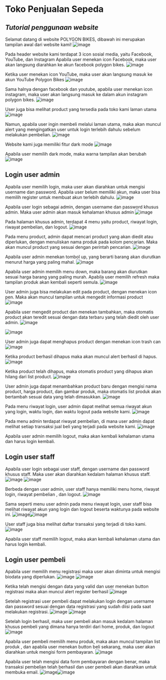 # Toko Penjualan Sepeda
## _Tutorial penggunaan website_

Selamat datang di website POLYGON BIKES, dibawah ini merupakan tampilan awal dari website kami!
![image](https://github.com/B2-KELOMPOK-3/project-akhir-web/assets/120227492/ba399952-c2a6-4193-8b24-66338a6be392)

Pada header website kami terdapat 3 icon sosial media, yaitu Facebook, YouTube, dan Instagram
Apabila user menekan icon Facebook, maka user akan langsung diarahkan ke akun facebook polygon bikes.
![image](https://github.com/B2-KELOMPOK-3/project-akhir-web/assets/120227492/c60fb4f3-e025-45de-8740-2a5ba9257862)

Ketika user menekan icon YouTube, maka user akan langsung masuk ke akun YouTube Polygon Bikes
![image](https://github.com/B2-KELOMPOK-3/project-akhir-web/assets/120227492/e72571e7-e473-4a72-9712-52834f9e75b3)

Sama halnya dengan facebook dan youtube, apabila user menekan icon instagram, maka user akan langsung masuk ke dalam akun instagram polygon bikes.
![image](https://github.com/B2-KELOMPOK-3/project-akhir-web/assets/120227492/78a03934-2abc-4a19-98fd-59fa465d6deb)

User juga bisa melihat product yang tersedia pada toko kami laman utama
![image](https://github.com/B2-KELOMPOK-3/project-akhir-web/assets/120227492/bc874cee-184f-47ff-b1ba-6aa3c3a235ca)

Namun, apabila user ingin membeli melalui laman utama, maka akan muncul alert yang mengingatkan user untuk login terlebih dahulu sebelum melakukan pembelian.
![image](https://github.com/B2-KELOMPOK-3/project-akhir-web/assets/120227492/e5831396-354d-4ada-a13f-a563fcf7fdc4)

Website kami juga memiliki fitur dark mode
![image](https://github.com/B2-KELOMPOK-3/project-akhir-web/assets/120227492/8d3d29df-f8ba-4841-a7f1-8b0075a3fde7)

Apabila user memilih dark mode, maka warna tampilan akan berubah
![image](https://github.com/B2-KELOMPOK-3/project-akhir-web/assets/120227492/52f093a3-4b54-4fbb-bbde-d5d1e466899d)

## Login user admin
Apabila user memilih login, maka user akan diarahkan untuk mengisi username dan password. Apabila user belum memiliki akun, maka user bisa memilih register untuk membuat akun terlebih dahulu.
![image](https://github.com/B2-KELOMPOK-3/project-akhir-web/assets/120227492/991f0523-9282-46f1-bd27-c6e8c4b86927)

Apabila user login sebagai admin, dengan username dan password khusus admin. Maka user admin akan masuk kehalaman khusus admin
![image](https://github.com/B2-KELOMPOK-3/project-akhir-web/assets/120227492/1ce40556-39da-4915-a0e5-a7f95fdd50fe)

Pada halaman khusus admin, terdapat 4 menu yaitu product, riwayat login, riwayat pembelian, dan logout.
![image](https://github.com/B2-KELOMPOK-3/project-akhir-web/assets/120227492/a079aadc-dd69-441d-b837-d860d71779e5)

Pada menu product, admin dapat mencari product yang akan diedit atau diperlukan, dengan menuliskan nama produk pada kolom pencarian. Maka akan muncul product yang sesuai dengan perintah pencarian.
![image](https://github.com/B2-KELOMPOK-3/project-akhir-web/assets/120227492/94525f93-eaa5-437b-8f6b-8f9d783b81b0)

Apabila user admin menekan tombol up, yang berarti barang akan diurutkan menurut harga yang paling mahal.
![image](https://github.com/B2-KELOMPOK-3/project-akhir-web/assets/120227492/dd9eb9a0-a762-471e-800f-df6d6171dee1)

Apabila user admin memilih menu down, maka barang akan diurutkan sesuai harga barang yang paling murah. Apabila user memilih refresh maka tampilan produk akan kembali seperti semula.
![image](https://github.com/B2-KELOMPOK-3/project-akhir-web/assets/120227492/2cc1ac32-5fb0-4c1b-8196-1d303409e1ea)

User admin juga bisa melakukan edit pada product, dengan menekan icon pen. Maka akan muncul tampilan untuk mengedit informasi product
![image](https://github.com/B2-KELOMPOK-3/project-akhir-web/assets/120227492/5a61214c-2b07-40c3-a764-7e269a8cf263)

Apabila user mengedit product dan menekan tambahkan, maka otomatis product akan teredit sesuai dengan data terbaru yang telah diedit oleh user admin.
![image](https://github.com/B2-KELOMPOK-3/project-akhir-web/assets/120227492/ad1a33ac-180c-4d97-9d37-e1d881569c21)

![image](https://github.com/B2-KELOMPOK-3/project-akhir-web/assets/120227492/de4dba42-4d8b-4093-813c-3ae4ae5a9969)

User admin juga dapat menghapus product dengan menekan icon trash can 
![image](https://github.com/B2-KELOMPOK-3/project-akhir-web/assets/120227492/2d1a76b8-fac2-4996-86bf-d7112b859c34)

Ketika product berhasil dihapus maka akan muncul alert berhasil di hapus. 
![image](https://github.com/B2-KELOMPOK-3/project-akhir-web/assets/120227492/2b2df11e-844e-4d19-b274-a9f5a6be846c)

Ketika product telah dihapus, maka otomatis product yang dihapus akan hilang dari list product.
![image](https://github.com/B2-KELOMPOK-3/project-akhir-web/assets/120227492/2bd14fdd-a1f6-4921-a6f2-b185279cd600)

User admin juga dapat menambahkan product baru dengan mengisi nama product, harga product, dan gambar produk, maka otomatis list produk akan bertambah sesuai data yang telah dimasukkan.
![image](https://github.com/B2-KELOMPOK-3/project-akhir-web/assets/120227492/6d2eca03-ac0c-4a1f-860b-0b0f33f412c4)

Pada menu riwayat login, user admin dapat melihat semua riwayat akun yang login, waktu login, dan waktu logout pada website kami. 
![image](https://github.com/B2-KELOMPOK-3/project-akhir-web/assets/120227492/5b241e0a-64b5-4789-a4dc-8ecbc00de4b7)

Pada menu admin terdapat riwayat pembelian, di mana user admin dapat melihat setiap transaksi jual beli yang terjadi pada website kami.
 ![image](https://github.com/B2-KELOMPOK-3/project-akhir-web/assets/120227492/227f235a-a498-4dd1-b08e-cb17f9b4bc6a)
 
Apabila user admin memilih logout, maka akan kembali kehalaman utama dan harus login kembali.

## Login user staff
Apabila user login sebagai user staff, dengan username dan password khusus staff. Maka user akan diarahkan kedalam halaman khusus staff.
![image](https://github.com/B2-KELOMPOK-3/project-akhir-web/assets/120227492/7534ae17-b75c-4d7f-8b2a-bdc2beb536ab)
![image](https://github.com/B2-KELOMPOK-3/project-akhir-web/assets/120227492/ac444392-fe15-4f2d-8e5b-452f81523bc3)

Berbeda dengan user admin, user staff hanya memiliki menu home, riwayat login, riwayat pembelian , dan logout.
![image](https://github.com/B2-KELOMPOK-3/project-akhir-web/assets/120227492/ad4b9342-36aa-47d0-ba75-7f28f7bd9d29)

Sama seperti menu user admin pada menu riwayat login, user staff bisa melihat riwayat akun yang login dan logout beserta waktunya pada website ini.
![image](https://github.com/B2-KELOMPOK-3/project-akhir-web/assets/120227492/6c917a53-df47-4877-8341-28689003f377)![image](https://github.com/B2-KELOMPOK-3/project-akhir-web/assets/120227492/506e0414-b155-4bfe-b109-af1dce3c760d)

User staff juga bisa melihat daftar transaksi yang terjadi di toko kami. 
![image](https://github.com/B2-KELOMPOK-3/project-akhir-web/assets/120227492/82d7014f-92f1-474f-b5e3-3e5aca1a2bcd)

Apabila user staff memilih logout, maka akan kembali kehalaman utama dan harus login kembali.

## Login user pembeli

Apabila user memilih menu registrasi maka user akan diminta untuk mengisi biodata yang diperlukan.
![image](https://github.com/B2-KELOMPOK-3/project-akhir-web/assets/120227492/74b89ba4-5cde-4204-8edd-c73a821b7310)
![image](https://github.com/B2-KELOMPOK-3/project-akhir-web/assets/120227492/272b802c-a758-4825-8418-bdf87a8a56de)

Ketika telah mengisi dengan data yang valid dan user menekan button registrasi maka akan muncul alert register berhasil
![image](https://github.com/B2-KELOMPOK-3/project-akhir-web/assets/120227492/39bab0eb-b2f3-4256-90eb-f286b5355e44)

Setelah registrasi user pembeli dapat melakukan login dengan username dan password sesuai dengan data registrasi yang sudah diisi pada saat melakukan registrasi.
![image](https://github.com/B2-KELOMPOK-3/project-akhir-web/assets/120227492/a784ff65-f208-4435-a4a6-0bc5f883566e)
![image](https://github.com/B2-KELOMPOK-3/project-akhir-web/assets/120227492/c2e9b71c-ec6d-4a9c-bc1d-b0c2890c7a10)

Setelah login berhasil, maka user pembeli akan masuk kedalam halaman khusus pembeli yang dimana hanya terdiri dari home, produk, dan logout
![image](https://github.com/B2-KELOMPOK-3/project-akhir-web/assets/120227492/750496b4-5de5-482c-8d70-5ef9dba1bae9)

Apabila user pembeli memilih menu produk, maka akan muncul tampilan list produk , dan apabila user menekan button beli sekarang, maka user akan diarahkan untuk mengisi form pembayaran.
![image](https://github.com/B2-KELOMPOK-3/project-akhir-web/assets/120227492/7fd11a84-f9ab-4685-bfb7-bdb1e0dd93aa)

Apabila user telah mengisi data form pembayaran dengan benar, maka transaksi pembelian telah berhasil dan user pembeli akan diarahkan untuk membuka email.
![image](https://github.com/B2-KELOMPOK-3/project-akhir-web/assets/120227492/ddf62b59-a1e9-4134-98e5-1d8c3ef96d83)![image](https://github.com/B2-KELOMPOK-3/project-akhir-web/assets/120227492/1f71928c-ccbe-49ad-b762-d5b6a544b526)



